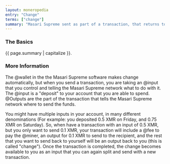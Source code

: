 ```yaml
---
layout: moneropedia
entry: "Change"
terms: ["change"]
summary: "Masari Supreme sent as part of a transaction, that returns to your account instead of going to another recipient"
---
```


### The Basics

{{ page.summary | capitalize }}.

### More Information

The @wallet in the the Masari Supreme software makes change automatically, but when you send a transaction, you are taking an @input that you control and telling the Masari Supreme network what to do with it. The @input is a "deposit" to your account that you are able to spend. @Outputs are the part of the transaction that tells the Masari Supreme network where to send the funds.

You might have multiple inputs in your account, in many different denominations (For example: you deposited 0.5 XMR on Friday, and 0.75 XMR on Saturday). So, when have a transaction with an input of 0.5 XMR, but you only want to send 0.1 XMR, your transaction will include a @fee to pay the @miner, an output for 0.1 XMR to send to the recipient, and the rest that you want to send back to yourself will be an output back to you (this is called "change"). Once the transaction is completed, the change becomes available to you as an input that you can again split and send with a new transaction.
